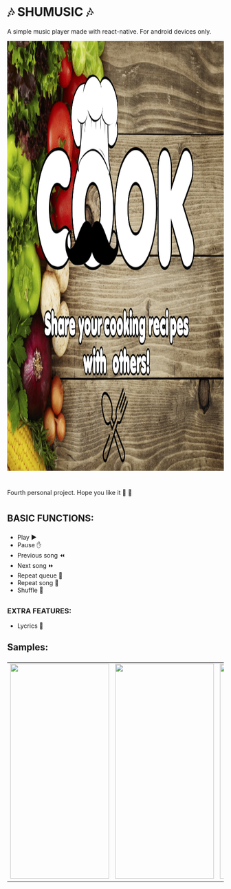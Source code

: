 # :notes: SHUMUSIC :notes:

A simple music player made with react-native. For android devices only. 

<p align = "center"> <img width="1600" height="1000" src = "git_images/cook.png"></p>

# 

Fourth personal project. Hope you like it :eyes: :raised_hands:

#

## BASIC FUNCTIONS:

### 

* Play :arrow_forward:
* Pause :hand:
* Previous song :rewind:
* Next song :fast_forward:
* Repeat queue :repeat:
* Repeat song :repeat_one:
* Shuffle :twisted_rightwards_arrows:
 
##

### EXTRA FEATURES:

* Lycrics :pencil:

## Samples:

###
 <table>
   <tr>
     <td><img src = "gitimg/home.jpg" width = 230 height = 500 aling = "left"></td>
     <td aling = "center"><img src = "gitimg/track_zone.jpg" width = 230 height = 500 aling = "center"></td>
     <td aling = "right"><img src = "gitimg/video.gif" width = 230 height = 500 aling = "right"></td>
   </tr>
 </table>
